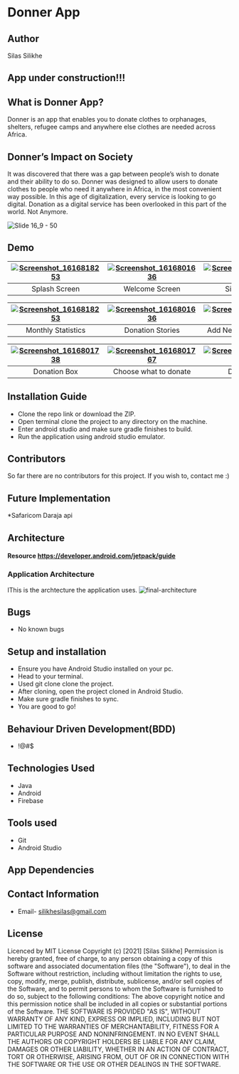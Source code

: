 # Donner App
## Author
Silas Silikhe
## App under construction!!!
## What is Donner App?
 Donner is an app that enables you to donate clothes to orphanages, shelters, refugee camps and anywhere else clothes are needed across Africa.

## Donner’s Impact on Society
It was discovered that there was a gap between people’s wish 
to donate and their ability to do so. Donner was designed to
allow users to donate clothes to people who need it anywhere
in Africa, in the most convenient way possible. In this age of 
digitalization, every service is looking to go digital. Donation
as a digital service has been overlooked in this part of the world. Not Anymore.

![Slide 16_9 - 50](https://user-images.githubusercontent.com/65366942/135597027-59a17601-123d-4f31-91a5-41e85ae0d5f3.png)
## Demo

| [![Screenshot_1616818253](https://user-images.githubusercontent.com/65366942/135603389-63b902d9-68b0-4ea3-b966-8f20af2a9891.jpeg )]()  | [![Screenshot_1616801636](https://user-images.githubusercontent.com/65366942/135603507-79aaa209-2668-4607-815a-2d51b77a4878.jpeg)]() | [![Screenshot_1616801662](https://user-images.githubusercontent.com/65366942/135705684-ac046315-0af6-46e7-ae3e-0f2905489282.jpeg)]() |[![Screenshot_1616832122](https://user-images.githubusercontent.com/65366942/135705744-1865253d-9b1c-4673-947f-d0393abdb7e0.jpeg)]()|
|:---:|:---:|:---:|:---:|
| Splash Screen | Welcome Screen | Signin Screen | Sighnup Screen |

| [![Screenshot_1616818253](https://user-images.githubusercontent.com/65366942/135603589-f0555711-3bf9-44fa-a318-6bb07c526f09.jpeg)]()  | [![Screenshot_1616801636](https://user-images.githubusercontent.com/65366942/135603662-63e3ac5c-d506-4fa9-a8ed-c5ed4321b6e7.jpeg)]() | [![Screenshot_1616801662](https://user-images.githubusercontent.com/65366942/135603717-e37b919f-6abd-4afc-bdee-76e28b8f68ff.jpeg)]() |[![Screenshot_1616832122](https://user-images.githubusercontent.com/65366942/135603772-51a1b8ba-e5af-4548-8e62-7a24e86f3e4a.jpeg)]()|
|:---:|:---:|:---:|:---:|
| Monthly Statistics | Donation Stories | Add New Donation Story |  Donation Centers |

[![Screenshot_1616801738](https://user-images.githubusercontent.com/65366942/135603914-92249d45-eee7-43e1-87c4-5ff437e17a62.jpeg)]() | [![Screenshot_1616801767](https://user-images.githubusercontent.com/65366942/135604039-dc4f23b7-3ba6-4a81-9197-3ad65ca81218.jpeg)]() | [![Screenshot_1616801807](https://user-images.githubusercontent.com/65366942/135604098-c327ed4b-77ed-4fa9-b78c-a317402b9073.jpeg)]()  | [![Screenshot_1616833938](https://user-images.githubusercontent.com/65366942/135604150-b22f084d-5f2f-4ee4-b263-dc01d08c03eb.jpeg)]() |
|:---:|:---:|:---:|:---:|
| Donation Box | Choose what to donate | Dontion Box | Donation Centers on Map | 

## Installation Guide
* Clone the repo link or download the ZIP.
* Open terminal clone the project to any directory on the machine.
* Enter android studio and make sure gradle finishes to build.
* Run the application using android studio emulator.
## Contributors
So far there are no contributors for this project.
If you wish to, contact me :)
## Future Implementation
*Safaricom Daraja api
## Architecture
#### Resource https://developer.android.com/jetpack/guide
### Application Architecture
IThis is the archtecture the application uses.
![final-architecture](https://user-images.githubusercontent.com/65366942/135602293-6b8b8995-ceff-4300-b85f-b182a9e7aeeb.png)

## Bugs
* No known bugs
## Setup and installation
* Ensure you have Android Studio installed on your pc.
* Head to your terminal.
* Used git clone <github-link> clone the project.
* After cloning, open the project cloned in Android Studio.
* Make sure gradle finishes to sync.
* You are good to go!
## Behaviour Driven Development(BDD)
* !@#$
## Technologies Used
* Java
* Android
* Firebase
  
## Tools used
* Git
* Android Studio
  
## App Dependencies
    
    
## Contact Information
* Email- silikhesilas@gmail.com
## License
Licenced by
MIT License
Copyright (c) [2021] [Silas Silikhe]
Permission is hereby granted, free of charge, to any person obtaining a copy of this software and associated documentation files (the "Software"), to deal in the Software without restriction, including without limitation the rights to use, copy, modify, merge, publish, distribute, sublicense, and/or sell copies of the Software, and to permit persons to whom the Software is furnished to do so, subject to the following conditions:
The above copyright notice and this permission notice shall be included in all copies or substantial portions of the Software.
THE SOFTWARE IS PROVIDED "AS IS", WITHOUT WARRANTY OF ANY KIND, EXPRESS OR IMPLIED, INCLUDING BUT NOT LIMITED TO THE WARRANTIES OF MERCHANTABILITY, FITNESS FOR A PARTICULAR PURPOSE AND NONINFRINGEMENT. IN NO EVENT SHALL THE AUTHORS OR COPYRIGHT HOLDERS BE LIABLE FOR ANY CLAIM, DAMAGES OR OTHER LIABILITY, WHETHER IN AN ACTION OF CONTRACT, TORT OR OTHERWISE, ARISING FROM, OUT OF OR IN CONNECTION WITH THE SOFTWARE OR THE USE OR OTHER DEALINGS IN THE SOFTWARE.
